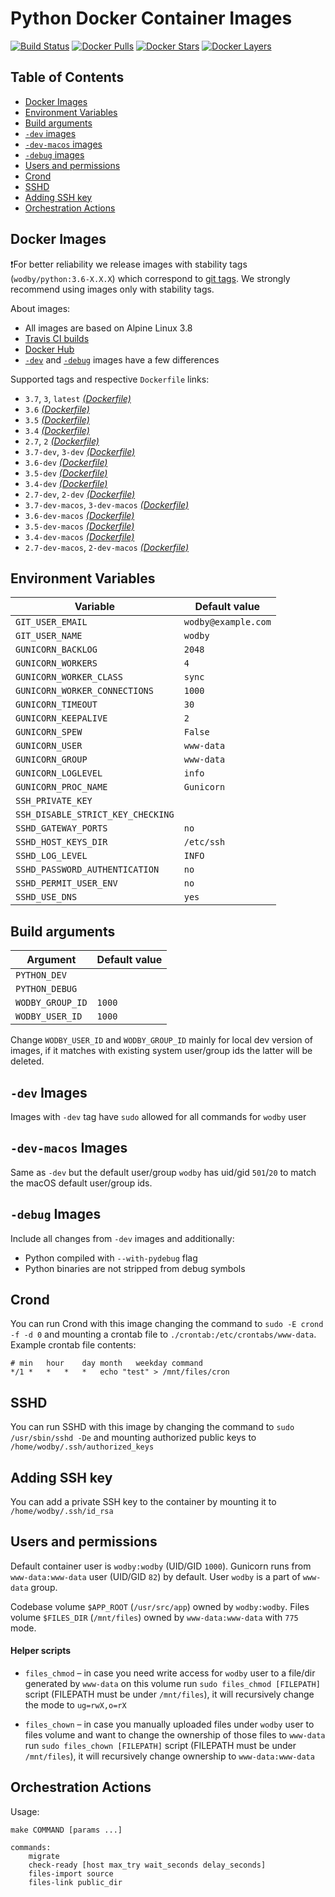 # Python Docker Container Images

[![Build Status](https://travis-ci.com/wodby/python.svg?branch=master)](https://travis-ci.com/wodby/python)
[![Docker Pulls](https://img.shields.io/docker/pulls/wodby/python.svg)](https://hub.docker.com/r/wodby/python)
[![Docker Stars](https://img.shields.io/docker/stars/wodby/python.svg)](https://hub.docker.com/r/wodby/python)
[![Docker Layers](https://images.microbadger.com/badges/image/wodby/python.svg)](https://microbadger.com/images/wodby/python)

## Table of Contents

* [Docker Images](#docker-images)
* [Environment Variables](#environment-variables)
* [Build arguments](#build-arguments)    
* [`-dev` images](#-dev-images)
* [`-dev-macos` images](#-dev-macos-images)
* [`-debug` images](#-debug-images)
* [Users and permissions](#users-and-permissions)
* [Crond](#crond)
* [SSHD](#sshd)
* [Adding SSH key](#adding-ssh-key)
* [Orchestration Actions](#orchestration-actions)

## Docker Images

❗For better reliability we release images with stability tags (`wodby/python:3.6-X.X.X`) which correspond to [git tags](https://github.com/wodby/python/releases). We strongly recommend using images only with stability tags. 

About images:

* All images are based on Alpine Linux 3.8
* [Travis CI builds](https://travis-ci.com/wodby/python) 
* [Docker Hub](https://hub.docker.com/r/wodby/python) 
* [`-dev`](#-dev-images) and [`-debug`](#-debug-images) images have a few differences

Supported tags and respective `Dockerfile` links:

* `3.7`, `3`, `latest` [_(Dockerfile)_](https://github.com/wodby/python/tree/master/Dockerfile)
* `3.6` [_(Dockerfile)_](https://github.com/wodby/python/tree/master/Dockerfile)
* `3.5` [_(Dockerfile)_](https://github.com/wodby/python/tree/master/Dockerfile)
* `3.4` [_(Dockerfile)_](https://github.com/wodby/python/tree/master/Dockerfile)
* `2.7`, `2` [_(Dockerfile)_](https://github.com/wodby/python/tree/master/Dockerfile)
* `3.7-dev`, `3-dev` [_(Dockerfile)_](https://github.com/wodby/python/tree/master/Dockerfile)
* `3.6-dev` [_(Dockerfile)_](https://github.com/wodby/python/tree/master/Dockerfile)
* `3.5-dev` [_(Dockerfile)_](https://github.com/wodby/python/tree/master/Dockerfile)
* `3.4-dev` [_(Dockerfile)_](https://github.com/wodby/python/tree/master/Dockerfile)
* `2.7-dev`, `2-dev` [_(Dockerfile)_](https://github.com/wodby/python/tree/master/Dockerfile)
* `3.7-dev-macos`, `3-dev-macos` [_(Dockerfile)_](https://github.com/wodby/python/tree/master/Dockerfile)
* `3.6-dev-macos` [_(Dockerfile)_](https://github.com/wodby/python/tree/master/Dockerfile)
* `3.5-dev-macos` [_(Dockerfile)_](https://github.com/wodby/python/tree/master/Dockerfile)
* `3.4-dev-macos` [_(Dockerfile)_](https://github.com/wodby/python/tree/master/Dockerfile)
* `2.7-dev-macos`, `2-dev-macos` [_(Dockerfile)_](https://github.com/wodby/python/tree/master/Dockerfile)

## Environment Variables

| Variable                          | Default value       |
| --------------------------------- | ------------------- |
| `GIT_USER_EMAIL`                  | `wodby@example.com` |
| `GIT_USER_NAME`                   | `wodby`             |
| `GUNICORN_BACKLOG`                | `2048`              |
| `GUNICORN_WORKERS`                | `4`                 |
| `GUNICORN_WORKER_CLASS`           | `sync`              |
| `GUNICORN_WORKER_CONNECTIONS`     | `1000`              |
| `GUNICORN_TIMEOUT`                | `30`                |
| `GUNICORN_KEEPALIVE`              | `2`                 |
| `GUNICORN_SPEW`                   | `False`             |
| `GUNICORN_USER`                   | `www-data`          |
| `GUNICORN_GROUP`                  | `www-data`          |
| `GUNICORN_LOGLEVEL`               | `info`              |
| `GUNICORN_PROC_NAME`              | `Gunicorn`          |
| `SSH_PRIVATE_KEY`                 |                     |
| `SSH_DISABLE_STRICT_KEY_CHECKING` |                     |
| `SSHD_GATEWAY_PORTS`              | `no`                |
| `SSHD_HOST_KEYS_DIR`              | `/etc/ssh`          |
| `SSHD_LOG_LEVEL`                  | `INFO`              |
| `SSHD_PASSWORD_AUTHENTICATION`    | `no`                |
| `SSHD_PERMIT_USER_ENV`            | `no`                |
| `SSHD_USE_DNS`                    | `yes`               |

## Build arguments

| Argument         | Default value |
| ---------------- | ------------- |
| `PYTHON_DEV`     |               |
| `PYTHON_DEBUG`   |               |
| `WODBY_GROUP_ID` | `1000`        |
| `WODBY_USER_ID`  | `1000`        |

Change `WODBY_USER_ID` and `WODBY_GROUP_ID` mainly for local dev version of images, if it matches with existing system user/group ids the latter will be deleted. 

## `-dev` Images

Images with `-dev` tag have `sudo` allowed for all commands for `wodby` user

## `-dev-macos` Images

Same as `-dev` but the default user/group `wodby` has uid/gid `501`/`20`  to match the macOS default user/group ids.

## `-debug` Images

Include all changes from `-dev` images and additionally:

* Python compiled with `--with-pydebug` flag
* Python binaries are not stripped from debug symbols

## Crond

You can run Crond with this image changing the command to `sudo -E crond -f -d 0` and mounting a crontab file to `./crontab:/etc/crontabs/www-data`. Example crontab file contents:

```
# min	hour	day	month	weekday	command
*/1	*	*	*	*	echo "test" > /mnt/files/cron
```

## SSHD

You can run SSHD with this image by changing the command to `sudo /usr/sbin/sshd -De` and mounting authorized public keys to `/home/wodby/.ssh/authorized_keys`

## Adding SSH key

You can add a private SSH key to the container by mounting it to `/home/wodby/.ssh/id_rsa`

## Users and permissions

Default container user is `wodby:wodby` (UID/GID `1000`). Gunicorn runs from `www-data:www-data` user (UID/GID `82`) by default. User `wodby` is a part of `www-data` group.

Codebase volume `$APP_ROOT` (`/usr/src/app`) owned by `wodby:wodby`. Files volume `$FILES_DIR` (`/mnt/files`) owned by `www-data:www-data` with `775` mode.

#### Helper scripts 

* `files_chmod` – in case you need write access for `wodby` user to a file/dir generated by `www-data` on this volume run `sudo files_chmod [FILEPATH]` script (FILEPATH must be under `/mnt/files`), it will recursively change the mode to `ug=rwX,o=rX`

* `files_chown` – in case you manually uploaded files under `wodby` user to files volume and want to change the ownership of those files to `www-data` run `sudo files_chown [FILEPATH]` script (FILEPATH must be under `/mnt/files`), it will recursively change ownership to `www-data:www-data`

## Orchestration Actions

Usage:
```
make COMMAND [params ...]

commands:
    migrate
    check-ready [host max_try wait_seconds delay_seconds]
    files-import source
    files-link public_dir 
```
